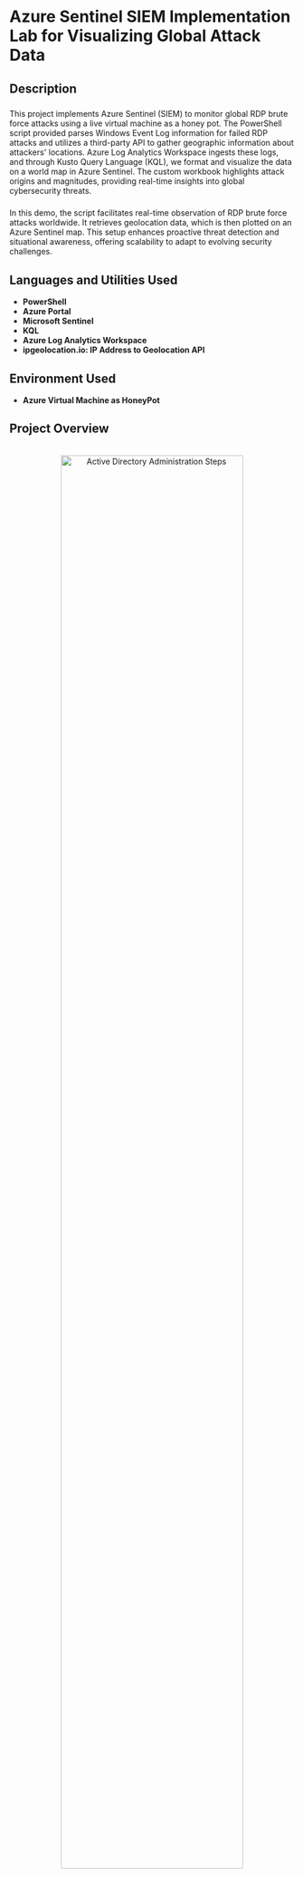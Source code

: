 <h1>Azure Sentinel SIEM Implementation Lab for Visualizing Global Attack Data</h1>

<h2>Description</h2>

###
This project implements Azure Sentinel (SIEM) to monitor global RDP brute force attacks using a live virtual machine as a honey pot. The PowerShell script provided parses Windows Event Log information for failed RDP attacks and utilizes a third-party API to gather geographic information about attackers' locations. Azure Log Analytics Workspace ingests these logs, and through Kusto Query Language (KQL), we format and visualize the data on a world map in Azure Sentinel. The custom workbook highlights attack origins and magnitudes, providing real-time insights into global cybersecurity threats.

###
In this demo, the script facilitates real-time observation of RDP brute force attacks worldwide. It retrieves geolocation data, which is then plotted on an Azure Sentinel map. This setup enhances proactive threat detection and situational awareness, offering scalability to adapt to evolving security challenges.
<h2>Languages and Utilities Used</h2>

- <b>PowerShell</b> 
- <b>Azure Portal</b>
- <b>Microsoft Sentinel</b>
- <b>KQL</b>
- <b>Azure Log Analytics Workspace</b>
- <b>ipgeolocation.io: IP Address to Geolocation API</b>

<h2>Environment Used </h2>

- <b>Azure Virtual Machine as HoneyPot</b>

<h2>Project Overview</h2>
<p align="center">
<br/>
<img src="https://i.imgur.com/CMna52Y.jpeg" height="80%" width="80%" alt="Active Directory Administration Steps"/>
 <br />
</p>

<h2>Screenshots of Key Stages:</h2>

<p align="center">
<br />
1. Launching the honeypot-vm Virtual Machine: <br/>
<img src="https://i.imgur.com/U7QJkPw.jpeg" height="80%" width="80%" alt="Active Directory Administration Steps"/>
<br />
<br />
2. Disable Windows Firewall to make the honeypot-vm vulnerable to attackers:  <br/>
<img src="https://i.imgur.com/CMP1Qwy.jpeg" height="80%" width="80%" alt="Active Directory Administration Steps"/>
<br />
<br />
3. Using Attacker IP Address from Event Viewer in lookup tool to get Geolocation Data:  <br/>
<img src="https://i.imgur.com/kovlmno.jpeg" height="80%" width="80%" alt="Active Directory Administration Steps"/>
<br />
<br />
4. Log Exporter Powershell Script in Action (Automates process shown in previous screenshot Using API key): <br/>
<img src="https://i.imgur.com/L6IKE6l.jpeg" height="80%" width="80%" alt="Active Directory Administration Steps"/>
<br />
<br />
5. Log Analytics Workspace Raw Custom Log Data:  <br/>
<img src="https://i.imgur.com/VECGZf6.jpeg" height="80%" width="80%" alt="Active Directory Administration Steps"/>
<br />
<br />
6. Log Analytics Workspace Formatting Raw Geo-Data into Readable Columns Using Query:  <br/>
<img src="https://i.imgur.com/71yc0qK.jpeg" height="80%" width="80%" alt="Active Directory Administration Steps"/>
<br />
<br />
7. Setting up Map in Sentinel with Latitude and Longitude:  <br/>
<img src="https://i.imgur.com/CxyVZ6s.jpeg" height="80%" width="80%" alt="Active Directory Administration Steps"/>
<br />
<br />
8. Report of Failed RDP Attacks on World Map in first few hours:  <br/>
<img src="https://i.imgur.com/BcnCTA5.jpeg" height="80%" width="80%" alt="Active Directory Administration Steps"/>
<br />
<br />
9. "Report of Failed RDP Attacks on World Map 48 Hours Later:  <br/>
<img src="https://i.imgur.com/oalMIgi.jpeg" height="80%" width="80%" alt="Active Directory Administration Steps"/>
<br />
</p>

<!--
 ```diff
- text in red
+ text in green
! text in orange
# text in gray
@@ text in purple (and bold)@@
```
--!>
